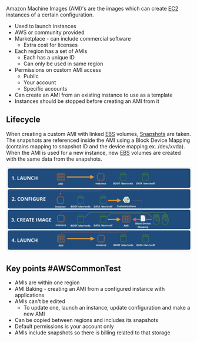 Amazon Machine Images (AMI)'s are the images which can create [EC2](EC2.md) instances of a certain configuration.

- Used to launch instances
- AWS or community provided
- Marketplace - can include commercial software
	- Extra cost for licenses
- Each region has a set of AMIs
	- Each has a unique ID
	- Can only be used in same region
- Permissions on custom AMI access
	- Public
	- Your account
	- Specific accounts
- Can create an AMI from an existing instance to use as a template
- Instances should be stopped before creating an AMI from it

## Lifecycle
When creating a custom AMI with linked [EBS](../EBS/EBS.md) volumes, [Snapshots](Snapshots.md) are taken. The snapshots are referenced inside the AMI using a Block Device Mapping (contains mapping to snapshot ID and the device mapping ex. /dev/xvda). 
When the AMI is used for a new instance, new [EBS](../EBS/EBS.md) volumes are created with the same data from the snapshots.

![Pasted image 20250304193733.png](_atts/Pasted%20image%2020250304193733.png)

## Key points #AWSCommonTest 
- AMIs are within one region
- AMI Baking - creating an AMI from a configured instance with applications
- AMIs can't be edited
	- To update one, launch an instance, update configuration and make a new AMI
- Can be copied between regions and includes its snapshots
- Default permissions is your account only
- AMIs include snapshots so there is billing related to that storage



